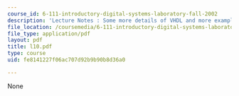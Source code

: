 ```yaml
---
course_id: 6-111-introductory-digital-systems-laboratory-fall-2002
description: 'Lecture Notes : Some more details of VHDL and more examples'
file_location: /coursemedia/6-111-introductory-digital-systems-laboratory-fall-2002/fe8141227f06ac707d92b9b90b8d36a0_l10.pdf
file_type: application/pdf
layout: pdf
title: l10.pdf
type: course
uid: fe8141227f06ac707d92b9b90b8d36a0

---
```

None